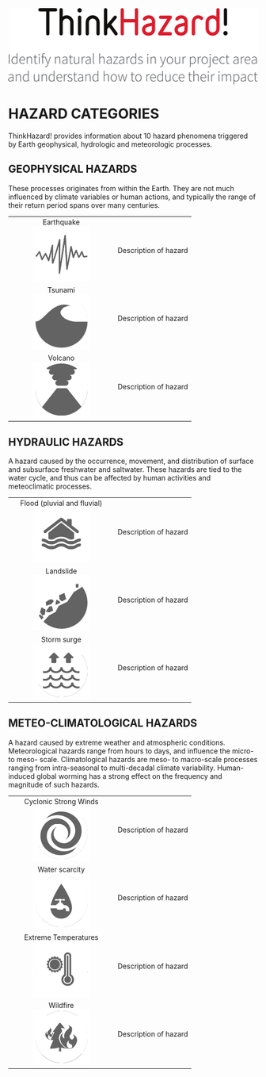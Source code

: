 <div class="c-box-image">
  <img src="images/posts/introduction/ThinkHazard.png" alt="ThinkHazard" width="511" height="154"/>
</div>

# HAZARD CATEGORIES
ThinkHazard! provides information about 10 hazard phenomena triggered by Earth geophysical, hydrologic and meteorologic processes.

## GEOPHYSICAL HAZARDS
These processes originates from within the Earth. They are not much influenced by climate variables or human actions, and typically the range of their return period spans over many centuries.

<table><tr><td width="200" align=center>
Earthquake
<div class="c-box-image">
<img src="images/posts/eq.png">
</div></td>
<td>Description of hazard</td></tr>

<tr><td width="200" align=center>Tsunami
<div class="c-box-image">
<img src="images/posts/ts.png">
</div></td>
<td>Description of hazard</td></tr>

<tr><td width="200" align=center>Volcano
<div class="c-box-image">
<img src="images/posts/va.png">
</div></td>
<td>Description of hazard</td></tr></table>

## HYDRAULIC HAZARDS
A hazard caused by the occurrence, movement, and distribution of surface and subsurface freshwater and saltwater. These hazards are tied to the water cycle, and thus can be affected by human activities and meteoclimatic processes.

<table><tr><td width="200" align=center>
Flood (pluvial and fluvial)
<div class="c-box-image">
<img src="images/posts/fl.png">
</div></td>
<td>Description of hazard</td></tr>

<tr><td width="200" align=center>Landslide
<div class="c-box-image">
<img src="images/posts/ls.png">
</div></td>
<td>Description of hazard</td></tr>

<tr><td width="200" align=center>Storm surge
<div class="c-box-image">
<img src="images/posts/ss.png">
</div></td>
<td>Description of hazard</td></tr></table>

## METEO-CLIMATOLOGICAL HAZARDS
A hazard caused by extreme weather and atmospheric conditions. Meteorological hazards range from hours to days, and influence the micro- to meso- scale. Climatological hazards are meso- to macro-scale processes ranging from intra-seasonal to multi-decadal climate variability. Human-induced global worming has a strong effect on the frequency and magnitude of such hazards.

<table><tr><td width="200" align=center>
Cyclonic Strong Winds
<div class="c-box-image">
<img src="images/posts/sw.png">
</div></td>
<td>Description of hazard</td></tr>

<tr><td width="200" align=center>Water scarcity
<div class="c-box-image">
<img src="images/posts/ws.png">
</div></td>
<td>Description of hazard</td></tr>

<tr><td width="200" align=center>Extreme Temperatures
<div class="c-box-image">
<img src="images/posts/et.png">
</div></td>
<td>Description of hazard</td></tr>

<tr><td width="200" align=center>Wildfire
<div class="c-box-image">
<img src="images/posts/wf.png">
</div></td>
<td>Description of hazard</td></tr></table>
